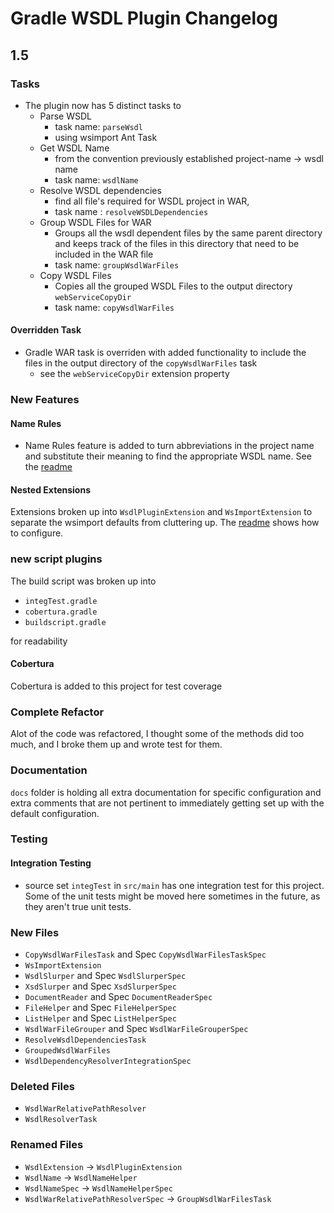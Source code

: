 # Gradle WSDL Plugin Changelog

## 1.5

### Tasks
- The plugin now has 5 distinct tasks to
  - Parse WSDL
    - task name: `parseWsdl`
    - using wsimport Ant Task
  - Get WSDL Name 
    - from the convention previously established project-name -> wsdl name
    - task name: `wsdlName`
  - Resolve WSDL dependencies 
    - find all file's required for WSDL project in WAR, 
    - task name : `resolveWSDLDependencies`
  - Group WSDL Files for WAR
    - Groups all the wsdl dependent files by the same parent directory and keeps track of the files in this directory that need to be included in the WAR file
    - task name: `groupWsdlWarFiles`
  - Copy WSDL Files
    - Copies all the grouped WSDL Files to the output directory `webServiceCopyDir`
    - task name: `copyWsdlWarFiles`

#### Overridden Task
- Gradle WAR task is overriden with added functionality to include the files in the output directory of the `copyWsdlWarFiles` task
  - see the `webServiceCopyDir` extension property

### New Features

#### Name Rules
- Name Rules feature is added to turn abbreviations in the project name and substitute their meaning to find the appropriate WSDL name.  See the [readme](README.md)

#### Nested Extensions
Extensions broken up into `WsdlPluginExtension` and `WsImportExtension` to separate the wsimport defaults from cluttering up.  The [readme](README.md) shows how to configure.

### new script plugins
The build script was broken up into 

- `integTest.gradle`
- `cobertura.gradle`
- `buildscript.gradle`

for readability

#### Cobertura
Cobertura is added to this project for test coverage

### Complete Refactor
Alot of the code was refactored, I thought some of the methods did too much, and I broke them up and wrote test for them.

### Documentation
`docs` folder is holding all extra documentation for specific configuration and extra comments that are not pertinent to immediately getting set up with the default configuration.

### Testing

#### Integration Testing
- source set `integTest` in `src/main` has one integration test for this project.  Some of the unit tests might be moved here sometimes in the future, as they aren't true unit tests. 

### New Files
- `CopyWsdlWarFilesTask` and Spec `CopyWsdlWarFilesTaskSpec`
- `WsImportExtension`
- `WsdlSlurper` and Spec `WsdlSlurperSpec`
- `XsdSlurper` and Spec `XsdSlurperSpec`
- `DocumentReader` and Spec `DocumentReaderSpec`
- `FileHelper` and Spec `FileHelperSpec`
- `ListHelper` and Spec `ListHelperSpec`
- `WsdlWarFileGrouper` and Spec `WsdlWarFileGrouperSpec`
- `ResolveWsdlDependenciesTask`
- `GroupedWsdlWarFiles`
- `WsdlDependencyResolverIntegrationSpec`

### Deleted Files
- `WsdlWarRelativePathResolver`
- `WsdlResolverTask`

### Renamed Files
- `WsdlExtension` -> `WsdlPluginExtension`
- `WsdlName` -> `WsdlNameHelper`
- `WsdlNameSpec` -> `WsdlNameHelperSpec`
- `WsdlWarRelativePathResolverSpec` -> `GroupWsdlWarFilesTask`
